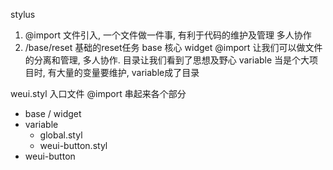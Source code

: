 stylus 
1. @import 文件引入, 一个文件做一件事, 有利于代码的维护及管理 多人协作
2. /base/reset 基础的reset任务
base 核心  widget
@import 让我们可以做文件的分离和管理, 多人协作.   目录让我们看到了思想及野心
variable 当是个大项目时, 有大量的变量要维护, variable成了目录

weui.styl 入口文件 @import 串起来各个部分
- base / widget 
- variable
    - global.styl
    - weui-button.styl
- weui-button
